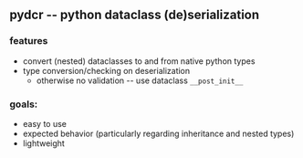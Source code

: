 ## pydcr -- python dataclass (de)serialization

### features
- convert (nested) dataclasses to and from native python types  
- type conversion/checking on deserialization
  - otherwise no validation -- use dataclass `__post_init__`

### goals:
- easy to use
- expected behavior (particularly regarding inheritance and nested types)
- lightweight
